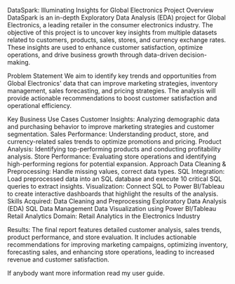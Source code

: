 DataSpark: Illuminating Insights for Global Electronics Project Overview DataSpark is an in-depth Exploratory Data Analysis (EDA) project for Global Electronics, a leading retailer in the consumer electronics industry. The objective of this project is to uncover key insights from multiple datasets related to customers, products, sales, stores, and currency exchange rates. These insights are used to enhance customer satisfaction, optimize operations, and drive business growth through data-driven decision-making.

Problem Statement We aim to identify key trends and opportunities from Global Electronics' data that can improve marketing strategies, inventory management, sales forecasting, and pricing strategies. The analysis will provide actionable recommendations to boost customer satisfaction and operational efficiency.

Key Business Use Cases Customer Insights: Analyzing demographic data and purchasing behavior to improve marketing strategies and customer segmentation. Sales Performance: Understanding product, store, and currency-related sales trends to optimize promotions and pricing. Product Analysis: Identifying top-performing products and conducting profitability analysis. Store Performance: Evaluating store operations and identifying high-performing regions for potential expansion. Approach Data Cleaning & Preprocessing: Handle missing values, correct data types. SQL Integration: Load preprocessed data into an SQL database and execute 10 critical SQL queries to extract insights. Visualization: Connect SQL to Power BI/Tableau to create interactive dashboards that highlight the results of the analysis. Skills Acquired: Data Cleaning and Preprocessing Exploratory Data Analysis (EDA) SQL Data Management Data Visualization using Power BI/Tableau Retail Analytics Domain: Retail Analytics in the Electronics Industry

Results: The final report features detailed customer analysis, sales trends, product performance, and store evaluation. It includes actionable recommendations for improving marketing campaigns, optimizing inventory, forecasting sales, and enhancing store operations, leading to increased revenue and customer satisfaction.

If anybody want more information read my user guide.
